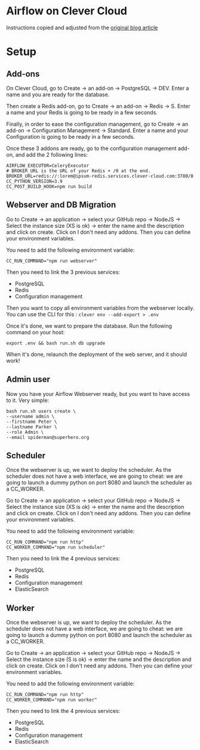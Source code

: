 # Airflow on Clever Cloud

Instructions copied and adjusted from the [original blog article](https://blog.kalvad.com/apache-airflow-on-clever-cloud/)

# Setup

## Add-ons

On Clever Cloud, go to Create -> an add-on -> PostgreSQL -> DEV. Enter a name and you are ready for the database.

Then create a Redis add-on, go to Create -> an add-on -> Redis -> S. Enter a name and your Redis is going to be ready in a few seconds.

Finally, in order to ease the configuration management, go to Create -> an add-on -> Configuration Management -> Standard. Enter a name and your Configuration is going to be ready in a few seconds.

Once these 3 addons are ready, go to the configuration management add-on, and add the 2 following lines:

```
AIRFLOW_EXECUTOR=CeleryExecutor
# BROKER_URL is the URL of your Redis + /0 at the end.
BROKER_URL=redis://:lorem@ipsum-redis.services.clever-cloud.com:3780/0
CC_PYTHON_VERSION=3.9
CC_POST_BUILD_HOOK=npm run build
```

## Webserver and DB Migration

Go to Create -> an application -> select your GitHub repo -> NodeJS -> Select the instance size (XS is ok) -> enter the name and the description and click on create. Click on I don't need any addons. Then you can define your environment variables.

You need to add the following environment variable:

```
CC_RUN_COMMAND="npm run webserver"
```

Then you need to link the 3 previous services:
* PostgreSQL
* Redis
* Configuration management

Then you want to copy all environment variables from the webserver locally.
You can use the CLI for this : `clever env --add-export > .env`

Once it's done, we want to prepare the database. Run the following command on your host:

```
export .env && bash run.sh db upgrade
```

When it's done, relaunch the deployment of the web server, and it should work!

## Admin user

Now you have your Airflow Webserver ready, but you want to have access to it. Very simple:

```
bash run.sh users create \
--username admin \
--firstname Peter \
--lastname Parker \
--role Admin \
--email spiderman@superhero.org
```

## Scheduler

Once the webserver is up, we want to deploy the scheduler. As the scheduler does not have a web interface, we are going to cheat: we are going to launch a dummy python on port 8080 and launch the scheduler as a CC_WORKER.

Go to Create -> an application -> select your GitHub repo -> NodeJS -> Select the instance size (XS is ok) -> enter the name and the description and click on create. Click on I don't need any addons. Then you can define your environment variables.

You need to add the following environment variable:

```
CC_RUN_COMMAND="npm run http"
CC_WORKER_COMMAND="npm run scheduler"
```

Then you need to link the 4 previous services:
* PostgreSQL
* Redis
* Configuration management
* ElasticSearch

## Worker

Once the webserver is up, we want to deploy the scheduler. As the scheduler does not have a web interface, we are going to cheat: we are going to launch a dummy python on port 8080 and launch the scheduler as a CC_WORKER.

Go to Create -> an application -> select your GitHub repo -> NodeJS -> Select the instance size (S is ok) -> enter the name and the description and click on create. Click on I don't need any addons. Then you can define your environment variables.

You need to add the following environment variable:

```
CC_RUN_COMMAND="npm run http"
CC_WORKER_COMMAND="npm run worker"
```

Then you need to link the 4 previous services:
* PostgreSQL
* Redis
* Configuration management
* ElasticSearch
